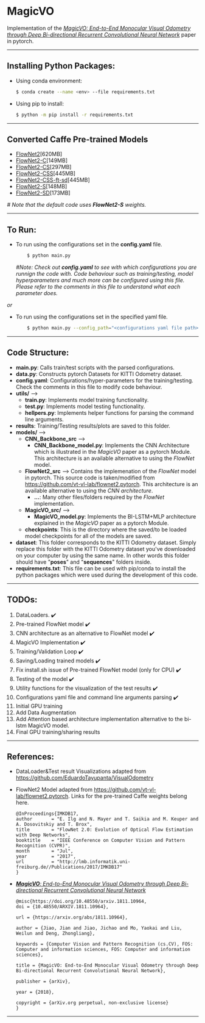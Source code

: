 # MagicVO
Implementation of the [_MagicVO: End-to-End Monocular Visual Odometry through Deep Bi-directional Recurrent Convolutional Neural Network_](https://arxiv.org/abs/1811.10964) paper in pytorch.

---
## Installing Python Packages:
* Using conda environment:
    ```bash
    $ conda create --name <env> --file requirements.txt
    ```
* Using pip to install:
    ```bash
    $ python -m pip install -r requirements.txt

---

## Converted Caffe Pre-trained Models
* [FlowNet2](https://drive.google.com/file/d/1hF8vS6YeHkx3j2pfCeQqqZGwA_PJq_Da/view?usp=sharing)[620MB]
* [FlowNet2-C](https://drive.google.com/file/d/1BFT6b7KgKJC8rA59RmOVAXRM_S7aSfKE/view?usp=sharing)[149MB]
* [FlowNet2-CS](https://drive.google.com/file/d/1iBJ1_o7PloaINpa8m7u_7TsLCX0Dt_jS/view?usp=sharing)[297MB]
* [FlowNet2-CSS](https://drive.google.com/file/d/157zuzVf4YMN6ABAQgZc8rRmR5cgWzSu8/view?usp=sharing)[445MB]
* [FlowNet2-CSS-ft-sd](https://drive.google.com/file/d/1R5xafCIzJCXc8ia4TGfC65irmTNiMg6u/view?usp=sharing)[445MB]
* [FlowNet2-S](https://drive.google.com/file/d/1V61dZjFomwlynwlYklJHC-TLfdFom3Lg/view?usp=sharing)[148MB]
* [FlowNet2-SD](https://drive.google.com/file/d/1QW03eyYG_vD-dT-Mx4wopYvtPu_msTKn/view?usp=sharing)[173MB]

_# Note that the default code uses __FlowNet2-S__ weights._

---

## To Run:
* To run using the configurations set in the __config.yaml__ file. 
    ```bash
        $ python main.py
    ```
    _#Note: Check out __config.yaml__ to see with which configurations you are runnign the code with. Code behaviour such as training/testing, model hyperparameters and much more can be configured using this file. Please refer to the comments in this file to understand what each parameter does._

_or_

* To run using the configurations set in the specified yaml file. 
    ```bash
        $ python main.py --config_path="<configurations yaml file path>"
    ```

---

## Code Structure:
* __main.py__: Calls train/test scripts with the parsed configurations.
* __data.py__: Constructs pytorch Datasets for KITTI Odometry dataset.
* __config.yaml__: Configurations/hyper-parameters for the training/testing. Check the comments in this file to modify code behaviour.
* __utils/__ -->
    * __train.py__: Implements model training functionality.
    * __test.py__: Implements model testing functionality.
    * __hellpers.py__: Implements helper functions for parsing the command line arguments.
* __results__: Training/Testing results/plots are saved to this folder.
* __models/__ -->
    * __CNN_Backbone_src__ -->
        * __CNN_Backbone_model.py__: Implements the CNN Architecture which is illustrated in the _MagicVO_ paper as a pytorch Module. This architecture is an available alternative to using the _FlowNet_ model.
    * __FlowNet2_src__ --> Contains the implemenation of the _FlowNet_ model in pytorch. This source code is taken/modified from https://github.com/vt-vl-lab/flownet2.pytorch. This architecture is an available alternative to using the _CNN architecture_.
        * __...__: Many other files/folders required by the _FlowNet_ implementation. 
    * __MagicVO_src/__ -->
        * __MagicVO_model.py__: Implements the BI-LSTM+MLP architecture explained in the _MagicVO_ paper as a pytorch Module.
    * __checkpoints__: This is the directory where the saved/to be loaded model checkpoints for all of the models are saved.
* __dataset__: This folder corresponds to the KITTI Odometry dataset. Simply replace this folder with the KITTI Odometry dataset you've downloaded on your computer by using the same name. In other words this folder should have "__poses__" and "__sequences__" folders inside.
* __requirements.txt__: This file can be used with pip/conda to install the python packages which were used during the development of this code. 

---

## __TODOs:__
1. DataLoaders. :heavy_check_mark:
2. Pre-trained FlowNet model :heavy_check_mark:
3. CNN architecture as an alternative to FlowNet model :heavy_check_mark:
4. MagicVO Implementation :heavy_check_mark:
5. Training/Validation Loop :heavy_check_mark:
6. Saving/Loading trained models :heavy_check_mark:
7. Fix install.sh issue of Pre-trained FlowNet model (only for CPU) :heavy_check_mark:
8. Testing of the model :heavy_check_mark:
9. Utility functions for the visualization of the test results :heavy_check_mark:
10. Configurations yaml file and command line arguments parsing :heavy_check_mark:
11. Initial GPU training
12. Add Data Augmentation
13. Add Attention based architecture implementation alternative to the bi-lstm MagicVO model.
14. Final GPU training/sharing results 

---

## References:
* DataLoader&Test result Visualizations adapted from https://github.com/EduardoTayupanta/VisualOdometry

* FlowNet2 Model adapted from https://github.com/vt-vl-lab/flownet2.pytorch. Links for the pre-trained Caffe weights belong here.
    ```
    @InProceedings{IMKDB17,
    author       = "E. Ilg and N. Mayer and T. Saikia and M. Keuper and A. Dosovitskiy and T. Brox",
    title        = "FlowNet 2.0: Evolution of Optical Flow Estimation with Deep Networks",
    booktitle    = "IEEE Conference on Computer Vision and Pattern Recognition (CVPR)",
    month        = "Jul",
    year         = "2017",
    url          = "http://lmb.informatik.uni-freiburg.de//Publications/2017/IMKDB17"
    }
    ```
* [___MagicVO__: End-to-End Monocular Visual Odometry through Deep Bi-directional Recurrent Convolutional Neural Network_](https://arxiv.org/abs/1811.10964)
    ```
    @misc{https://doi.org/10.48550/arxiv.1811.10964,
    doi = {10.48550/ARXIV.1811.10964},
    
    url = {https://arxiv.org/abs/1811.10964},
    
    author = {Jiao, Jian and Jiao, Jichao and Mo, Yaokai and Liu, Weilun and Deng, Zhongliang},
    
    keywords = {Computer Vision and Pattern Recognition (cs.CV), FOS: Computer and information sciences, FOS: Computer and information sciences},
    
    title = {MagicVO: End-to-End Monocular Visual Odometry through Deep Bi-directional Recurrent Convolutional Neural Network},
    
    publisher = {arXiv},
    
    year = {2018},
    
    copyright = {arXiv.org perpetual, non-exclusive license}
    }
    ```

---

